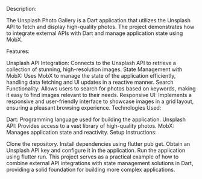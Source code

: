 Description:

The Unsplash Photo Gallery is a Dart application that utilizes the Unsplash API to fetch and display high-quality photos. The project demonstrates how to integrate external APIs with Dart and manage application state using MobX.

Features:

Unsplash API Integration: Connects to the Unsplash API to retrieve a collection of stunning, high-resolution images.
State Management with MobX: Uses MobX to manage the state of the application efficiently, handling data fetching and UI updates in a reactive manner.
Search Functionality: Allows users to search for photos based on keywords, making it easy to find images relevant to their needs.
Responsive UI: Implements a responsive and user-friendly interface to showcase images in a grid layout, ensuring a pleasant browsing experience.
Technologies Used:

Dart: Programming language used for building the application.
Unsplash API: Provides access to a vast library of high-quality photos.
MobX: Manages application state and reactivity.
Setup Instructions:

Clone the repository.
Install dependencies using flutter pub get.
Obtain an Unsplash API key and configure it in the application.
Run the application using flutter run.
This project serves as a practical example of how to combine external API integrations with state management solutions in Dart, providing a solid foundation for building more complex applications.

